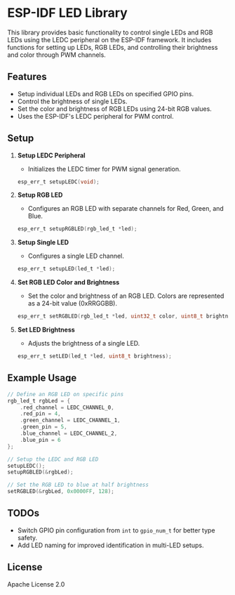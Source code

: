 # ESP-IDF LED Library

This library provides basic functionality to control single LEDs and RGB LEDs using the LEDC peripheral on the ESP-IDF framework. It includes functions for setting up LEDs, RGB LEDs, and controlling their brightness and color through PWM channels.

## Features

- Setup individual LEDs and RGB LEDs on specified GPIO pins.
- Control the brightness of single LEDs.
- Set the color and brightness of RGB LEDs using 24-bit RGB values.
- Uses the ESP-IDF's LEDC peripheral for PWM control.

## Setup

1. **Setup LEDC Peripheral**
    - Initializes the LEDC timer for PWM signal generation.
  
    ```c
    esp_err_t setupLEDC(void);
    ```

2. **Setup RGB LED**
    - Configures an RGB LED with separate channels for Red, Green, and Blue.

    ```c
    esp_err_t setupRGBLED(rgb_led_t *led);
    ```

3. **Setup Single LED**
    - Configures a single LED channel.

    ```c
    esp_err_t setupLED(led_t *led);
    ```

4. **Set RGB LED Color and Brightness**
    - Set the color and brightness of an RGB LED. Colors are represented as a 24-bit value (0xRRGGBB).

    ```c
    esp_err_t setRGBLED(rgb_led_t *led, uint32_t color, uint8_t brightness);
    ```

5. **Set LED Brightness**
    - Adjusts the brightness of a single LED.

    ```c
    esp_err_t setLED(led_t *led, uint8_t brightness);
    ```

## Example Usage

```c
// Define an RGB LED on specific pins
rgb_led_t rgbLed = {
    .red_channel = LEDC_CHANNEL_0,
    .red_pin = 4,
    .green_channel = LEDC_CHANNEL_1,
    .green_pin = 5,
    .blue_channel = LEDC_CHANNEL_2,
    .blue_pin = 6
};

// Setup the LEDC and RGB LED
setupLEDC();
setupRGBLED(&rgbLed);

// Set the RGB LED to blue at half brightness
setRGBLED(&rgbLed, 0x0000FF, 128);
```

## TODOs

- Switch GPIO pin configuration from `int` to `gpio_num_t` for better type safety.
- Add LED naming for improved identification in multi-LED setups.

## License

Apache License 2.0
